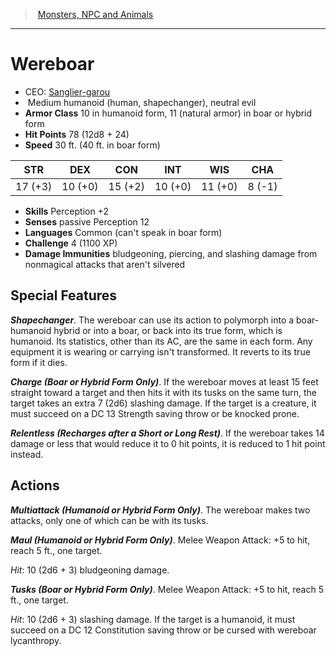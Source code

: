 ﻿---
!MonsterItem
Family: MonsterVO
Type: humanoid (human
Size: Medium
Alignment: shapechanger), neutral evil
ArmorClass: 10 in humanoid form, 11 (natural armor) in boar or hybrid form
HitPoints: 78 (12d8 + 24)
Speed: 30 ft. (40 ft. in boar form)
Strength: 17 (+3)
Dexterity: 10 (+0)
Constitution: 15 (+2)
Intelligence: 10 (+0)
Wisdom: 11 (+0)
Charisma: ' 8 (-1)'
Skills: Perception +2
DamageImmunities: bludgeoning, piercing, and slashing damage from nonmagical attacks that aren't silvered
Senses: passive Perception 12
Languages: Common (can't speak in boar form)
Challenge: 4 (1100 XP)
Id: monsters_vo.md#wereboar
ParentLink: monsters_vo.md#monsters-npc-and-animals
Name: Wereboar
ParentName: Monsters, NPC and Animals
NameLevel: 1
AltName: '[Sanglier-garou](hd_monsters_sanglier_garou.md)'
Attributes:
  Name: Wereboar
  Markdown: >+
    # <!--Name-->Wereboar<!--/Name-->


    - CEO: <!--AltName-->[Sanglier-garou](hd_monsters_sanglier_garou.md)<!--/AltName-->

    -  <!--Size-->Medium<!--/Size--> <!--Type-->humanoid (human<!--/Type-->, <!--Alignment-->shapechanger), neutral evil<!--/Alignment-->

    - **Armor Class** <!--ArmorClass-->10 in humanoid form, 11 (natural armor) in boar or hybrid form<!--/ArmorClass-->

    - **Hit Points** <!--HitPoints-->78 (12d8 + 24)<!--/HitPoints-->

    - **Speed** <!--Speed-->30 ft. (40 ft. in boar form)<!--/Speed-->


    |STR|DEX|CON|INT|WIS|CHA|

    |---|---|---|---|---|---|

    |<!--Strength-->17 (+3)<!--/Strength-->|<!--Dexterity-->10 (+0)<!--/Dexterity-->|<!--Constitution-->15 (+2)<!--/Constitution-->|<!--Intelligence-->10 (+0)<!--/Intelligence-->|<!--Wisdom-->11 (+0)<!--/Wisdom-->|<!--Charisma--> 8 (-1)<!--/Charisma-->|


    - **Skills** <!--Skills-->Perception +2<!--/Skills-->

    - **Senses** <!--Senses-->passive Perception 12<!--/Senses-->

    - **Languages** <!--Languages-->Common (can't speak in boar form)<!--/Languages-->

    - **Challenge** <!--Challenge-->4 (1100 XP)<!--/Challenge-->

    - **Damage Immunities** <!--DamageImmunities-->bludgeoning, piercing, and slashing damage from nonmagical attacks that aren't silvered<!--/DamageImmunities-->


    ## Special Features


    **_Shapechanger_**. The wereboar can use its action to polymorph into a boar-humanoid hybrid or into a boar, or back into its true form, which is humanoid. Its statistics, other than its AC, are the same in each form. Any equipment it is wearing or carrying isn't transformed. It reverts to its true form if it dies.


    **_Charge (Boar or Hybrid Form Only)_**. If the wereboar moves at least 15 feet straight toward a target and then hits it with its tusks on the same turn, the target takes an extra 7 (2d6) slashing damage. If the target is a creature, it must succeed on a DC 13 Strength saving throw or be knocked prone.


    **_Relentless (Recharges after a Short or Long Rest)_**. If the wereboar takes 14 damage or less that would reduce it to 0 hit points, it is reduced to 1 hit point instead.


    ## Actions


    **_Multiattack (Humanoid or Hybrid Form Only)_**. The wereboar makes two attacks, only one of which can be with its tusks.


    **_Maul (Humanoid or Hybrid Form Only)_**. Melee Weapon Attack: +5 to hit, reach 5 ft., one target.


    _Hit_: 10 (2d6 + 3) bludgeoning damage.


    **_Tusks (Boar or Hybrid Form Only)_**. Melee Weapon Attack: +5 to hit, reach 5 ft., one target.


    _Hit_: 10 (2d6 + 3) slashing damage. If the target is a humanoid, it must succeed on a DC 12 Constitution saving throw or be cursed with wereboar lycanthropy.

  AltName: '[Sanglier-garou](hd_monsters_sanglier_garou.md)'
  Size: Medium
  Type: humanoid (human
  Alignment: shapechanger), neutral evil
  ArmorClass: 10 in humanoid form, 11 (natural armor) in boar or hybrid form
  HitPoints: 78 (12d8 + 24)
  Speed: 30 ft. (40 ft. in boar form)
  Strength: 17 (+3)
  Dexterity: 10 (+0)
  Constitution: 15 (+2)
  Intelligence: 10 (+0)
  Wisdom: 11 (+0)
  Charisma: ' 8 (-1)'
  Skills: Perception +2
  Senses: passive Perception 12
  Languages: Common (can't speak in boar form)
  Challenge: 4 (1100 XP)
  DamageImmunities: bludgeoning, piercing, and slashing damage from nonmagical attacks that aren't silvered
AttributesDictionary: >+
  Name: Wereboar

  Markdown: >+

    # <!--Name-->Wereboar<!--/Name-->





    - CEO: <!--AltName-->[Sanglier-garou](hd_monsters_sanglier_garou.md)<!--/AltName-->



    -  <!--Size-->Medium<!--/Size--> <!--Type-->humanoid (human<!--/Type-->, <!--Alignment-->shapechanger), neutral evil<!--/Alignment-->



    - **Armor Class** <!--ArmorClass-->10 in humanoid form, 11 (natural armor) in boar or hybrid form<!--/ArmorClass-->



    - **Hit Points** <!--HitPoints-->78 (12d8 + 24)<!--/HitPoints-->



    - **Speed** <!--Speed-->30 ft. (40 ft. in boar form)<!--/Speed-->





    |STR|DEX|CON|INT|WIS|CHA|



    |---|---|---|---|---|---|



    |<!--Strength-->17 (+3)<!--/Strength-->|<!--Dexterity-->10 (+0)<!--/Dexterity-->|<!--Constitution-->15 (+2)<!--/Constitution-->|<!--Intelligence-->10 (+0)<!--/Intelligence-->|<!--Wisdom-->11 (+0)<!--/Wisdom-->|<!--Charisma--> 8 (-1)<!--/Charisma-->|





    - **Skills** <!--Skills-->Perception +2<!--/Skills-->



    - **Senses** <!--Senses-->passive Perception 12<!--/Senses-->



    - **Languages** <!--Languages-->Common (can't speak in boar form)<!--/Languages-->



    - **Challenge** <!--Challenge-->4 (1100 XP)<!--/Challenge-->



    - **Damage Immunities** <!--DamageImmunities-->bludgeoning, piercing, and slashing damage from nonmagical attacks that aren't silvered<!--/DamageImmunities-->





    ## Special Features





    **_Shapechanger_**. The wereboar can use its action to polymorph into a boar-humanoid hybrid or into a boar, or back into its true form, which is humanoid. Its statistics, other than its AC, are the same in each form. Any equipment it is wearing or carrying isn't transformed. It reverts to its true form if it dies.





    **_Charge (Boar or Hybrid Form Only)_**. If the wereboar moves at least 15 feet straight toward a target and then hits it with its tusks on the same turn, the target takes an extra 7 (2d6) slashing damage. If the target is a creature, it must succeed on a DC 13 Strength saving throw or be knocked prone.





    **_Relentless (Recharges after a Short or Long Rest)_**. If the wereboar takes 14 damage or less that would reduce it to 0 hit points, it is reduced to 1 hit point instead.





    ## Actions





    **_Multiattack (Humanoid or Hybrid Form Only)_**. The wereboar makes two attacks, only one of which can be with its tusks.





    **_Maul (Humanoid or Hybrid Form Only)_**. Melee Weapon Attack: +5 to hit, reach 5 ft., one target.





    _Hit_: 10 (2d6 + 3) bludgeoning damage.





    **_Tusks (Boar or Hybrid Form Only)_**. Melee Weapon Attack: +5 to hit, reach 5 ft., one target.





    _Hit_: 10 (2d6 + 3) slashing damage. If the target is a humanoid, it must succeed on a DC 12 Constitution saving throw or be cursed with wereboar lycanthropy.



  AltName: '[Sanglier-garou](hd_monsters_sanglier_garou.md)'

  Size: Medium

  Type: humanoid (human

  Alignment: shapechanger), neutral evil

  ArmorClass: 10 in humanoid form, 11 (natural armor) in boar or hybrid form

  HitPoints: 78 (12d8 + 24)

  Speed: 30 ft. (40 ft. in boar form)

  Strength: 17 (+3)

  Dexterity: 10 (+0)

  Constitution: 15 (+2)

  Intelligence: 10 (+0)

  Wisdom: 11 (+0)

  Charisma: ' 8 (-1)'

  Skills: Perception +2

  Senses: passive Perception 12

  Languages: Common (can't speak in boar form)

  Challenge: 4 (1100 XP)

  DamageImmunities: bludgeoning, piercing, and slashing damage from nonmagical attacks that aren't silvered

---
> [Monsters, NPC and Animals](srd_monsters.md)

---

# Wereboar

- CEO: [Sanglier-garou](hd_monsters_sanglier_garou.md)
-  Medium humanoid (human, shapechanger), neutral evil
- **Armor Class** 10 in humanoid form, 11 (natural armor) in boar or hybrid form
- **Hit Points** 78 (12d8 + 24)
- **Speed** 30 ft. (40 ft. in boar form)

|STR|DEX|CON|INT|WIS|CHA|
|---|---|---|---|---|---|
|17 (+3)|10 (+0)|15 (+2)|10 (+0)|11 (+0)| 8 (-1)|

- **Skills** Perception +2
- **Senses** passive Perception 12
- **Languages** Common (can't speak in boar form)
- **Challenge** 4 (1100 XP)
- **Damage Immunities** bludgeoning, piercing, and slashing damage from nonmagical attacks that aren't silvered

## Special Features

**_Shapechanger_**. The wereboar can use its action to polymorph into a boar-humanoid hybrid or into a boar, or back into its true form, which is humanoid. Its statistics, other than its AC, are the same in each form. Any equipment it is wearing or carrying isn't transformed. It reverts to its true form if it dies.

**_Charge (Boar or Hybrid Form Only)_**. If the wereboar moves at least 15 feet straight toward a target and then hits it with its tusks on the same turn, the target takes an extra 7 (2d6) slashing damage. If the target is a creature, it must succeed on a DC 13 Strength saving throw or be knocked prone.

**_Relentless (Recharges after a Short or Long Rest)_**. If the wereboar takes 14 damage or less that would reduce it to 0 hit points, it is reduced to 1 hit point instead.

## Actions

**_Multiattack (Humanoid or Hybrid Form Only)_**. The wereboar makes two attacks, only one of which can be with its tusks.

**_Maul (Humanoid or Hybrid Form Only)_**. Melee Weapon Attack: +5 to hit, reach 5 ft., one target.

_Hit_: 10 (2d6 + 3) bludgeoning damage.

**_Tusks (Boar or Hybrid Form Only)_**. Melee Weapon Attack: +5 to hit, reach 5 ft., one target.

_Hit_: 10 (2d6 + 3) slashing damage. If the target is a humanoid, it must succeed on a DC 12 Constitution saving throw or be cursed with wereboar lycanthropy.


